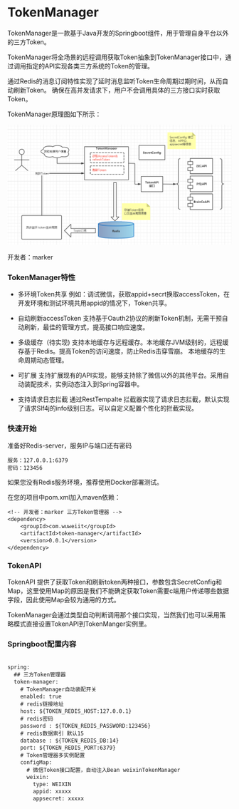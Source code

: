 # TokenManager

TokenManager是一款基于Java开发的Springboot组件，用于管理自身平台以外的三方Token。

TokenManager将全场景的远程调用获取Token抽象到TokenManager接口中，通过调用指定的API实现各类三方系统的Token的管理。

通过Redis的消息订阅特性实现了延时消息监听Token生命周期过期时间，从而自动刷新Token。
确保在高并发请求下，用户不会调用具体的三方接口实时获取Token。

TokenManager原理图如下所示：

![image](image/img.png)

开发者：marker

### TokenManager特性

- 多环境Token共享
  例如：调试微信，获取appid+secrt换取accessToken，在开发环境和测试环境共用appid的情况下，Token共享。

- 自动刷新accessToken
   支持基于Oauth2协议的刷新Token机制，无需干预自动刷新，最佳的管理方式，提高接口响应速度。
  
- 多级缓存（待实现)
  支持本地缓存与远程缓存。本地缓存JVM级别的，远程缓存基于Redis。提高Token的访问速度，防止Redis击穿雪崩。
  本地缓存的生命周期动态管理。

- 可扩展
  支持扩展现有的API实现，能够支持除了微信以外的其他平台。采用自动装配技术，实例动态注入到Spring容器中。

- 支持请求日志拦截
  通过RestTempalte 拦截器实现了请求日志拦截，默认实现了请求Slf4j的info级别日志。可以自定义配置个性化的拦截实现。
  
### 快速开始

准备好Redis-server，服务IP与端口还有密码

```
服务：127.0.0.1:6379
密码：123456
```

如果您没有Redis服务环境，推荐使用Docker部署测试。


在您的项目中pom.xml加入maven依赖：
```
<!-- 开发者：marker 三方Token管理器 -->
<dependency>
    <groupId>com.wuweiit</groupId>
    <artifactId>token-manager</artifactId>
    <version>0.0.1</version>
</dependency>
```  


### TokenAPI

TokenAPI 提供了获取Token和刷新token两种接口，参数包含SecretConfig和Map，这里使用Map的原因是我们不能确定获取Token需要c端用户传递哪些数据字段，因此使用Map会较为通用的方式。


TokenManager会通过类型自动判断调用那个接口实现，当然我们也可以采用策略模式直接设置TokenAPI到TokenManger实例里。



### Springboot配置内容

```

spring:
  ## 三方Token管理器
  token-manager:
    # TokenManager自动装配开关
    enabled: true
    # redis链接地址
    host: ${TOKEN_REDIS_HOST:127.0.0.1}
    # redis密码
    password : ${TOKEN_REDIS_PASSWORD:123456}
    # redis数据索引 默认15
    database : ${TOKEN_REDIS_DB:14}
    port: ${TOKEN_REDIS_PORT:6379}
    # Token管理器多实例配置
    configMap:
      # 微信Token接口配置，自动注入Bean weixinTokenManager 
      weixin:
        type: WEIXIN
        appid: xxxxx
        appsecret: xxxxx
```
